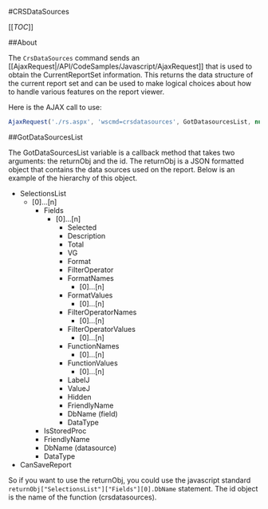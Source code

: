 #CRSDataSources

[[_TOC_]]

##About

The ``CrsDataSources`` command sends an [[AjaxRequest|/API/CodeSamples/Javascript/AjaxRequest]] that is used to obtain the CurrentReportSet information. This returns the data structure of the current report set and can be used to make logical choices about how to handle various features on the report viewer.

Here is the AJAX call to use:

```javascript
AjaxRequest('./rs.aspx', 'wscmd=crsdatasources', GotDatasourcesList, null, 'crsdatasources');
```
##GotDataSourcesList

The GotDataSourcesList variable is a callback method that takes two arguments: the returnObj and the id. The returnObj is a JSON formatted object that contains the data sources used on the report. Below is an example of the hierarchy of this object.

* SelectionsList
  * [0]...[n]
    * Fields
      * [0]...[n]
        * Selected
        * Description
        * Total
        * VG
        * Format
        * FilterOperator
        * FormatNames
          * [0]...[n]
        * FormatValues
          * [0]...[n]
        * FilterOperatorNames
          * [0]...[n]
        * FilterOperatorValues
          * [0]...[n]
        * FunctionNames
          * [0]...[n]
        * FunctionValues
          * [0]...[n]
        * LabelJ
        * ValueJ
        * Hidden
        * FriendlyName
        * DbName (field)
        * DataType
    * IsStoredProc
    * FriendlyName
    * DbName (datasource)
    * DataType
* CanSaveReport

So if you want to use the returnObj, you could use the javascript standard ``returnObj["SelectionsList"]["Fields"][0].DbName`` statement. The id object is the name of the function (crsdatasources).